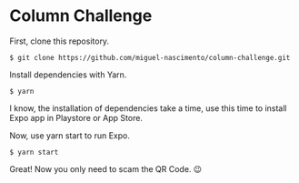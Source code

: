 # Column Challenge

First, clone this repository.

```console
$ git clone https://github.com/miguel-nascimento/column-challenge.git
```

Install dependencies with Yarn.

```console
$ yarn
```

I know, the installation of dependencies take a time, use this time to install Expo app in Playstore or App Store.

Now, use yarn start to run Expo.

```console
$ yarn start
```

Great! Now you only need to scam the QR Code. 😉
